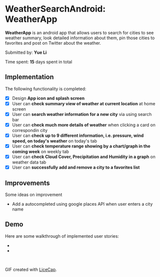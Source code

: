 # WeatherSearchAndroid: WeatherApp

**WeatherApp** is an android app that allows users to search for cities to see weather summary, look detailed information about them, pin those cities to favorites and post on
Twitter about the weather.

Submitted by: **Yue Li**

Time spent: **15** days spent in total

## Implementation

The following functionality is completed:

* [x] Design **App icon and splash screen**
* [x] User can **check summary view of weather at current location** at home screen
* [x] User can **search weather information for a new city** via using search bar
* [x] User can **check much more details of weather** when clicking a card on correspondin city
* [x] User can **check up to 9 different information, i.e. pressure, wind speed, on today's weather** on today's tab
* [x] User can **check temperature range showing by a chart/graph in the coming week** on weekly tab
* [x] User can **check Cloud Cover, Precipitation and Humidity in a graph** on weather data tab
* [x] User can **successfully add and remove a city to a favorites list**

## Improvements

Some ideas on improvement

* Add a autocompleted using google places API when user enters a city name

## Demo

Here are some walkthrough of implemented user stories:

* <img src='https://github.com/YueLi1996/WeatherSearchAndroid/blob/main/splashscreen.gif' alt='' />
* <img src='https://github.com/YueLi1996/WeatherSearchAndroid/blob/main/detials.gif' alt='' />
<img src='https://github.com/YueLi1996/WeatherSearchAndroid/blob/main/twitterinfo.gif' alt='' />
<img src='https://github.com/YueLi1996/WeatherSearchAndroid/blob/main/search.gif' alt='' />
<img src='https://github.com/YueLi1996/WeatherSearchAndroid/blob/main/addremovefav.gif' alt='' />



GIF created with [LiceCap](http://www.cockos.com/licecap/).
